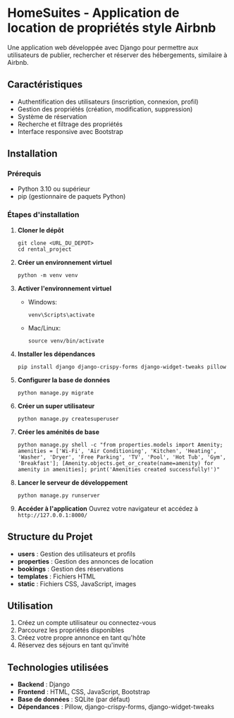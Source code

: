 # HomeSuites - Application de location de propriétés style Airbnb

Une application web développée avec Django pour permettre aux utilisateurs de publier, rechercher et réserver des hébergements, similaire à Airbnb.

## Caractéristiques

- Authentification des utilisateurs (inscription, connexion, profil)
- Gestion des propriétés (création, modification, suppression)
- Système de réservation
- Recherche et filtrage des propriétés
- Interface responsive avec Bootstrap

## Installation

### Prérequis
- Python 3.10 ou supérieur
- pip (gestionnaire de paquets Python)

### Étapes d'installation

1. **Cloner le dépôt**
   ```
   git clone <URL_DU_DEPOT>
   cd rental_project
   ```

2. **Créer un environnement virtuel**
   ```
   python -m venv venv
   ```

3. **Activer l'environnement virtuel**
   - Windows:
     ```
     venv\Scripts\activate
     ```
   - Mac/Linux:
     ```
     source venv/bin/activate
     ```

4. **Installer les dépendances**
   ```
   pip install django django-crispy-forms django-widget-tweaks pillow
   ```

5. **Configurer la base de données**
   ```
   python manage.py migrate
   ```

6. **Créer un super utilisateur**
   ```
   python manage.py createsuperuser
   ```

7. **Créer les aménités de base**
   ```
   python manage.py shell -c "from properties.models import Amenity; amenities = ['Wi-Fi', 'Air Conditioning', 'Kitchen', 'Heating', 'Washer', 'Dryer', 'Free Parking', 'TV', 'Pool', 'Hot Tub', 'Gym', 'Breakfast']; [Amenity.objects.get_or_create(name=amenity) for amenity in amenities]; print('Amenities created successfully!')"
   ```

8. **Lancer le serveur de développement**
   ```
   python manage.py runserver
   ```

9. **Accéder à l'application**
   Ouvrez votre navigateur et accédez à `http://127.0.0.1:8000/`

## Structure du Projet

- **users** : Gestion des utilisateurs et profils
- **properties** : Gestion des annonces de location
- **bookings** : Gestion des réservations
- **templates** : Fichiers HTML
- **static** : Fichiers CSS, JavaScript, images

## Utilisation

1. Créez un compte utilisateur ou connectez-vous
2. Parcourez les propriétés disponibles
3. Créez votre propre annonce en tant qu'hôte
4. Réservez des séjours en tant qu'invité

## Technologies utilisées

- **Backend** : Django
- **Frontend** : HTML, CSS, JavaScript, Bootstrap
- **Base de données** : SQLite (par défaut)
- **Dépendances** : Pillow, django-crispy-forms, django-widget-tweaks